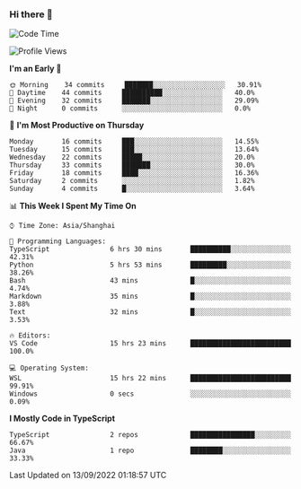 ### Hi there 👋

<!--
**waynelwz/waynelwz** is a ✨ _special_ ✨ repository because its `README.md` (this file) appears on your GitHub profile.

Here are some ideas to get you started:

- 🔭 I’m currently working on ...
- 🌱 I’m currently learning ...
- 👯 I’m looking to collaborate on ...
- 🤔 I’m looking for help with ...
- 💬 Ask me about ...
- 📫 How to reach me: ...
- 😄 Pronouns: ...
- ⚡ Fun fact: ...
-->

<!--START_SECTION:waka-->
![Code Time](http://img.shields.io/badge/Code%20Time-438%20hrs%2020%20mins-blue)

![Profile Views](http://img.shields.io/badge/Profile%20Views-0-blue)

**I'm an Early 🐤** 

```text
🌞 Morning    34 commits     ███████░░░░░░░░░░░░░░░░░░   30.91% 
🌆 Daytime    44 commits     ██████████░░░░░░░░░░░░░░░   40.0% 
🌃 Evening    32 commits     ███████░░░░░░░░░░░░░░░░░░   29.09% 
🌙 Night      0 commits      ░░░░░░░░░░░░░░░░░░░░░░░░░   0.0%

```
📅 **I'm Most Productive on Thursday** 

```text
Monday       16 commits     ███░░░░░░░░░░░░░░░░░░░░░░   14.55% 
Tuesday      15 commits     ███░░░░░░░░░░░░░░░░░░░░░░   13.64% 
Wednesday    22 commits     █████░░░░░░░░░░░░░░░░░░░░   20.0% 
Thursday     33 commits     ███████░░░░░░░░░░░░░░░░░░   30.0% 
Friday       18 commits     ████░░░░░░░░░░░░░░░░░░░░░   16.36% 
Saturday     2 commits      ░░░░░░░░░░░░░░░░░░░░░░░░░   1.82% 
Sunday       4 commits      █░░░░░░░░░░░░░░░░░░░░░░░░   3.64%

```


📊 **This Week I Spent My Time On** 

```text
⌚︎ Time Zone: Asia/Shanghai

💬 Programming Languages: 
TypeScript               6 hrs 30 mins       ██████████░░░░░░░░░░░░░░░   42.31% 
Python                   5 hrs 53 mins       █████████░░░░░░░░░░░░░░░░   38.26% 
Bash                     43 mins             █░░░░░░░░░░░░░░░░░░░░░░░░   4.74% 
Markdown                 35 mins             █░░░░░░░░░░░░░░░░░░░░░░░░   3.88% 
Text                     32 mins             █░░░░░░░░░░░░░░░░░░░░░░░░   3.53%

🔥 Editors: 
VS Code                  15 hrs 23 mins      █████████████████████████   100.0%

💻 Operating System: 
WSL                      15 hrs 22 mins      █████████████████████████   99.91% 
Windows                  0 secs              ░░░░░░░░░░░░░░░░░░░░░░░░░   0.09%

```

**I Mostly Code in TypeScript** 

```text
TypeScript               2 repos             ████████████████░░░░░░░░░   66.67% 
Java                     1 repo              ████████░░░░░░░░░░░░░░░░░   33.33%

```



 Last Updated on 13/09/2022 01:18:57 UTC
<!--END_SECTION:waka-->
